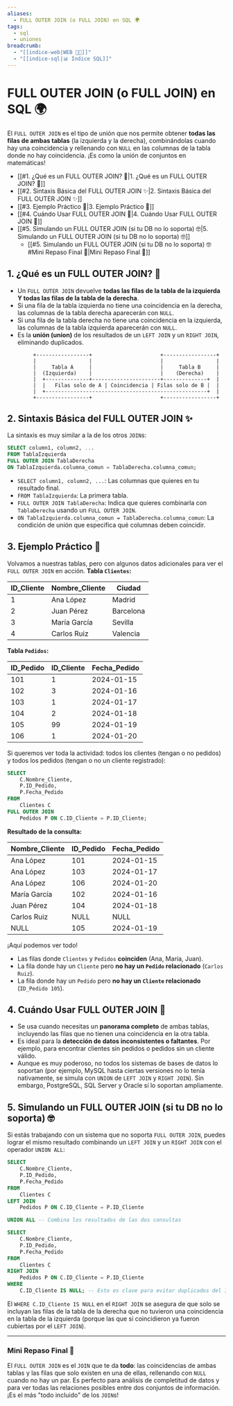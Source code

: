 ```yaml
---
aliases:
  - FULL OUTER JOIN (o FULL JOIN) en SQL 🌍
tags:
  - sql
  - uniones
breadcrumb:
  - "[[indice-web|WEB 🔗📝]]"
  - "[[indice-sql|📊 Índice SQL]]"
---
```

# FULL OUTER JOIN (o FULL JOIN) en SQL 🌍
El `FULL OUTER JOIN` es el tipo de unión que nos permite obtener **todas las filas de ambas tablas** (la izquierda y la derecha), combinándolas cuando hay una coincidencia y rellenando con `NULL` en las columnas de la tabla donde no hay coincidencia. ¡Es como la unión de conjuntos en matemáticas!
- [[#1. ¿Qué es un FULL OUTER JOIN? 🤔|1. ¿Qué es un FULL OUTER JOIN? 🤔]]
- [[#2. Sintaxis Básica del FULL OUTER JOIN ✨|2. Sintaxis Básica del FULL OUTER JOIN ✨]]
- [[#3. Ejemplo Práctico 🚀|3. Ejemplo Práctico 🚀]]
- [[#4. Cuándo Usar FULL OUTER JOIN 🧐|4. Cuándo Usar FULL OUTER JOIN 🧐]]
- [[#5. Simulando un FULL OUTER JOIN (si tu DB no lo soporta) 🤓|5. Simulando un FULL OUTER JOIN (si tu DB no lo soporta) 🤓]]
	- [[#5. Simulando un FULL OUTER JOIN (si tu DB no lo soporta) 🤓#Mini Repaso Final 🧠|Mini Repaso Final 🧠]]

## 1. ¿Qué es un FULL OUTER JOIN? 🤔

- Un `FULL OUTER JOIN` devuelve **todas las filas de la tabla de la izquierda Y todas las filas de la tabla de la derecha**.
- Si una fila de la tabla izquierda no tiene una coincidencia en la derecha, las columnas de la tabla derecha aparecerán con `NULL`.
- Si una fila de la tabla derecha no tiene una coincidencia en la izquierda, las columnas de la tabla izquierda aparecerán con `NULL`.
- Es la **unión (union)** de los resultados de un `LEFT JOIN` y un `RIGHT JOIN`, eliminando duplicados.
    ```
         +-----------------+                      +-----------------+
         |                 |                      |                 |
         |     Tabla A     |                      |     Tabla B     |
         |  (Izquierda)    |                      |    (Derecha)    |
         |  +--------------+----------------------+--------------+  |
         |  |   Filas solo de A | Coincidencia | Filas solo de B |  |
         |  +----------------------------------------------------+  |
         +-----------------+                      +-----------------+
    ```
## 2. Sintaxis Básica del FULL OUTER JOIN ✨

La sintaxis es muy similar a la de los otros `JOIN`s:
```sql
SELECT column1, column2, ...
FROM TablaIzquierda
FULL OUTER JOIN TablaDerecha
ON TablaIzquierda.columna_comun = TablaDerecha.columna_comun;
```

- `SELECT column1, column2, ...`: Las columnas que quieres en tu resultado final.
- `FROM TablaIzquierda`: La primera tabla.
- `FULL OUTER JOIN TablaDerecha`: Indica que quieres combinarla con `TablaDerecha` usando un `FULL OUTER JOIN`.
- `ON TablaIzquierda.columna_comun = TablaDerecha.columna_comun`: La condición de unión que especifica qué columnas deben coincidir.
## 3. Ejemplo Práctico 🚀
Volvamos a nuestras tablas, pero con algunos datos adicionales para ver el `FULL OUTER JOIN` en acción.
**Tabla `Clientes`:**

| **ID_Cliente** | **Nombre_Cliente** | **Ciudad** |
| -------------- | ------------------ | ---------- |
| 1              | Ana López          | Madrid     |
| 2              | Juan Pérez         | Barcelona  |
| 3              | María García       | Sevilla    |
| 4              | Carlos Ruiz        | Valencia   |

**Tabla `Pedidos`:**

| **ID_Pedido** | **ID_Cliente** | **Fecha_Pedido** |
| ------------- | -------------- | ---------------- |
| 101           | 1              | 2024-01-15       |
| 102           | 3              | 2024-01-16       |
| 103           | 1              | 2024-01-17       |
| 104           | 2              | 2024-01-18       |
| 105           | 99             | 2024-01-19       |
| 106           | 1              | 2024-01-20       |

Si queremos ver toda la actividad: todos los clientes (tengan o no pedidos) y todos los pedidos (tengan o no un cliente registrado):
```sql
SELECT
    C.Nombre_Cliente,
    P.ID_Pedido,
    P.Fecha_Pedido
FROM
    Clientes C
FULL OUTER JOIN
    Pedidos P ON C.ID_Cliente = P.ID_Cliente;
```
**Resultado de la consulta:**

| **Nombre_Cliente** | **ID_Pedido** | **Fecha_Pedido** |
| ------------------ | ------------- | ---------------- |
| Ana López          | 101           | 2024-01-15       |
| Ana López          | 103           | 2024-01-17       |
| Ana López          | 106           | 2024-01-20       |
| María García       | 102           | 2024-01-16       |
| Juan Pérez         | 104           | 2024-01-18       |
| Carlos Ruiz        | NULL          | NULL             |
| NULL               | 105           | 2024-01-19       |

¡Aquí podemos ver todo!
- Las filas donde `Clientes` y `Pedidos` **coinciden** (Ana, María, Juan).
- La fila donde hay un `Cliente` pero **no hay un `Pedido` relacionado** (`Carlos Ruiz`).
- La fila donde hay un `Pedido` pero **no hay un `Cliente` relacionado** (`ID_Pedido 105`).
## 4. Cuándo Usar FULL OUTER JOIN 🧐
- Se usa cuando necesitas un **panorama completo** de ambas tablas, incluyendo las filas que no tienen una coincidencia en la otra tabla.
- Es ideal para la **detección de datos inconsistentes o faltantes**. Por ejemplo, para encontrar clientes sin pedidos o pedidos sin un cliente válido.
- Aunque es muy poderoso, no todos los sistemas de bases de datos lo soportan (por ejemplo, MySQL hasta ciertas versiones no lo tenía nativamente, se simula con `UNION` de `LEFT JOIN` y `RIGHT JOIN`). Sin embargo, PostgreSQL, SQL Server y Oracle sí lo soportan ampliamente.
## 5. Simulando un FULL OUTER JOIN (si tu DB no lo soporta) 🤓
Si estás trabajando con un sistema que no soporta `FULL OUTER JOIN`, puedes lograr el mismo resultado combinando un `LEFT JOIN` y un `RIGHT JOIN` con el operador `UNION ALL`:

```sql
SELECT
    C.Nombre_Cliente,
    P.ID_Pedido,
    P.Fecha_Pedido
FROM
    Clientes C
LEFT JOIN
    Pedidos P ON C.ID_Cliente = P.ID_Cliente

UNION ALL -- Combina los resultados de las dos consultas

SELECT
    C.Nombre_Cliente,
    P.ID_Pedido,
    P.Fecha_Pedido
FROM
    Clientes C
RIGHT JOIN
    Pedidos P ON C.ID_Cliente = P.ID_Cliente
WHERE
    C.ID_Cliente IS NULL; -- Esto es clave para evitar duplicados del INNER JOIN
```
El `WHERE C.ID_Cliente IS NULL` en el `RIGHT JOIN` se asegura de que solo se incluyan las filas de la tabla de la derecha que no tuvieron una coincidencia en la tabla de la izquierda (porque las que sí coincidieron ya fueron cubiertas por el `LEFT JOIN`).

---
### Mini Repaso Final 🧠
El `FULL OUTER JOIN` es el `JOIN` que te da **todo**: las coincidencias de ambas tablas y las filas que solo existen en una de ellas, rellenando con `NULL` cuando no hay un par. Es perfecto para análisis de completitud de datos y para ver todas las relaciones posibles entre dos conjuntos de información. ¡Es el más "todo incluido" de los `JOIN`s!